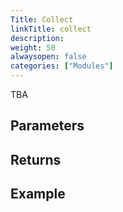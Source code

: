 ```yaml
---
Title: Collect
linkTitle: collect
description: 
weight: 50
alwaysopen: false
categories: ["Modules"]
---
```


TBA

## Parameters
 


## Returns



## Example

```java

```